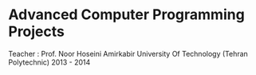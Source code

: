 # Advanced Computer Programming Projects

Teacher : Prof. Noor Hoseini
Amirkabir University Of Technology (Tehran Polytechnic)
2013 - 2014
